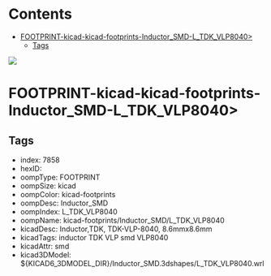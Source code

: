 



Contents
========

* [FOOTPRINT-kicad-kicad-footprints-Inductor_SMD-L_TDK_VLP8040>](#footprint-kicad-kicad-footprints-inductor_smd-l_tdk_vlp8040)
	* [Tags](#tags)
  
![][im]
# FOOTPRINT-kicad-kicad-footprints-Inductor_SMD-L_TDK_VLP8040>

## Tags

- index: 7858
- hexID: 
- oompType: FOOTPRINT
- oompSize: kicad
- oompColor: kicad-footprints
- oompDesc: Inductor_SMD
- oompIndex: L_TDK_VLP8040
- oompName: kicad-footprints/Inductor_SMD/L_TDK_VLP8040
- kicadDesc: Inductor,TDK, TDK-VLP-8040, 8.6mmx8.6mm
- kicadTags: inductor TDK VLP smd VLP8040
- kicadAttr: smd
- kicad3DModel: ${KICAD6_3DMODEL_DIR}/Inductor_SMD.3dshapes/L_TDK_VLP8040.wrl



[im]: image.png
